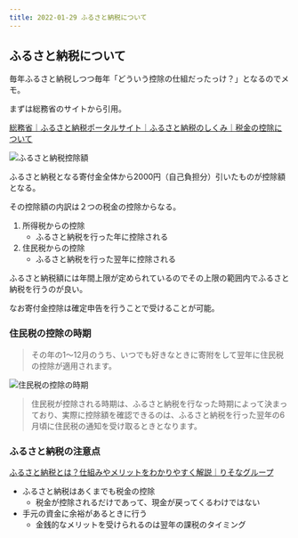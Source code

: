 ```yaml
---
title: 2022-01-29 ふるさと納税について
---
```


## ふるさと納税について

毎年ふるさと納税しつつ毎年「どういう控除の仕組だったっけ？」となるのでメモ。

まずは総務省のサイトから引用。

[総務省｜ふるさと納税ポータルサイト｜ふるさと納税のしくみ｜税金の控除について](https://www.soumu.go.jp/main_sosiki/jichi_zeisei/czaisei/czaisei_seido/furusato/mechanism/deduction.html#note2)

![ふるさと納税控除額](https://www.soumu.go.jp/main_sosiki/jichi_zeisei/czaisei/czaisei_seido/furusato/mechanism/img/img_deduction_001.gif)

ふるさと納税となる寄付金全体から2000円（自己負担分）引いたものが控除額となる。

その控除額の内訳は２つの税金の控除からなる。

1. 所得税からの控除
    - ふるさと納税を行った年に控除される
2. 住民税からの控除
    - ふるさと納税を行った翌年に控除される

ふるさと納税額には年間上限が定められているのでその上限の範囲内でふるさと納税を行うのが良い。

なお寄付金控除は確定申告を行うことで受けることが可能。

### 住民税の控除の時期

> その年の1～12月のうち、いつでも好きなときに寄附をして翌年に住民税の控除が適用されます。

![住民税の控除の時期](https://cf.furunavi.jp/images/beginner/deduction_time_pc.jpg)

> 住民税が控除される時期は、ふるさと納税を行なった時期によって決まっており、実際に控除額を確認できるのは、ふるさと納税を行った翌年の6月頃に住民税の通知を受け取るときとなります。


### ふるさと納税の注意点

[ふるさと納税とは？仕組みやメリットをわかりやすく解説｜りそなグループ](https://www.resonabank.co.jp/kojin/cashless/column/credit/column_0006.html)

- ふるさと納税はあくまでも税金の控除
  + 税金が控除されるだけであって、現金が戻ってくるわけではない
- 手元の資金に余裕があるときに行う
  + 金銭的なメリットを受けられるのは翌年の課税のタイミング
